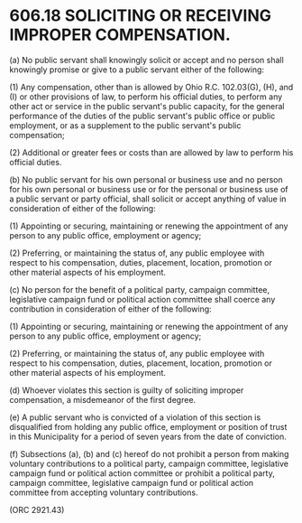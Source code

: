 606.18 SOLICITING OR RECEIVING IMPROPER COMPENSATION.
=====================================================

​(a) No public servant shall knowingly solicit or accept and no person
shall knowingly promise or give to a public servant either of the
following:

​(1) Any compensation, other than is allowed by Ohio R.C. 102.03(G),
(H), and (I) or other provisions of law, to perform his official duties,
to perform any other act or service in the public servant's public
capacity, for the general performance of the duties of the public
servant's public office or public employment, or as a supplement to the
public servant's public compensation;

​(2) Additional or greater fees or costs than are allowed by law to
perform his official duties.

​(b) No public servant for his own personal or business use and no
person for his own personal or business use or for the personal or
business use of a public servant or party official, shall solicit or
accept anything of value in consideration of either of the following:

​(1) Appointing or securing, maintaining or renewing the appointment of
any person to any public office, employment or agency;

​(2) Preferring, or maintaining the status of, any public employee with
respect to his compensation, duties, placement, location, promotion or
other material aspects of his employment.

​(c) No person for the benefit of a political party, campaign committee,
legislative campaign fund or political action committee shall coerce any
contribution in consideration of either of the following:

​(1) Appointing or securing, maintaining or renewing the appointment of
any person to any public office, employment or agency;

​(2) Preferring, or maintaining the status of, any public employee with
respect to his compensation, duties, placement, location, promotion or
other material aspects of his employment.

​(d) Whoever violates this section is guilty of soliciting improper
compensation, a misdemeanor of the first degree.

​(e) A public servant who is convicted of a violation of this section is
disqualified from holding any public office, employment or position of
trust in this Municipality for a period of seven years from the date of
conviction.

​(f) Subsections (a), (b) and (c) hereof do not prohibit a person from
making voluntary contributions to a political party, campaign committee,
legislative campaign fund or political action committee or prohibit a
political party, campaign committee, legislative campaign fund or
political action committee from accepting voluntary contributions.

(ORC 2921.43)
